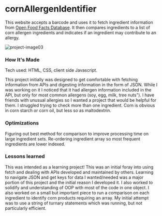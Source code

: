 # cornAllergenIdentifier

This website accepts a barcode and uses it to fetch ingredient information from [Open Food Facts Database](https://world.openfoodfacts.org/data). It then compares ingredients to a list of corn allergen ingredients and indicates if an ingredient may contribute to an allergy. 

![project-image03](https://user-images.githubusercontent.com/102367926/182495927-6af46b4a-ccf8-476d-b819-e639ec0ecabc.png)

### How It's Made
Tech used: HTML, CSS, client side Javascript.

This project initially was designed to get comfortable with fetching information from APIs and digesting information in the form of JSON. While I was working on it I noticed that it had allergen information included in the API, but only for most common allergens (soy, egg, milk, tree nuts"). I have friends with unusual allergies so I wanted a project that would be helpful for them. I struggled trying to check more than one ingredient. Corn is obvious in corn starch or corn oil, but less so as maltodextrin. 

### Optimizations
Figuring out best method for comparison to improve processing time on large ingredient sets. Re-ordering ingredient array so most frequent ingredients are lower indexed. 

### Lessons learned 
This was intended as a learning project! This was an initial foray into using fetch and dealing with APIs developed and maintained by others. Learning to navigate JSON and get keys for data I wanted/needed was a major portion of this project and the initial reason I developed it. I also worked to solidify and understanding of OOP with most of the code in one object. I also worked on a small but important piece to run a comparison on each ingredient to identify corn products requiring an array. My initial attempt was to use a string of turnary statements which was running, but not particularly efficient. 
